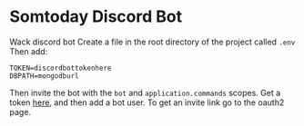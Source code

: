 # Somtoday Discord Bot

Wack discord bot
Create a file in the root directory of the project called `.env`
Then add:
```
TOKEN=discordbottokenhere
DBPATH=mongodburl
```
Then invite the bot with the `bot` and `application.commands` scopes.
Get a token [here](https://discord.com/developers/applications), and then add a bot user. 
To get an invite link go to the oauth2 page.

